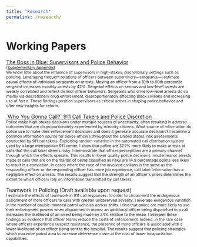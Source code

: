 ```yaml
---
title: "Research"
permalink: /research/
---
```


# Working Papers

[The Boss in Blue: Supervisors and Police Behavior](../assets/pdfs/Boss_in_Blue_AVSmith.pdf) <br>
<span style="font-size:0.75em"> [[Supplementary Appendix](../assets/pdfs/Supplementary_Appendix_Boss_in_Blue.pdf)] </span><br>
<span style="font-size:0.75em">  We know little about the influence of supervisors in high-stakes, discretionary settings such as policing. Leveraging frequent rotations of officers between supervisors—sergeants—I estimate causal effects of individual sergeants on arrests. Moving an officer from a 10th to 90th percentile sergeant increases monthly arrests by 42%. Sergeant effects on serious and low-level arrests are weakly correlated and reflect distinct officer behaviors. Sergeants who drive low-level arrests do so mainly via discretionary drug enforcement, disproportionately affecting Black civilians and increasing use of force. These findings position supervisors as critical actors in shaping police behavior and offer new insights for reform. </span>

[\`Who You Gonna Call?\` 911 Call Takers and Police Discretion](../assets/pdfs/SmithCallTakers.pdf)<br>
<span style="font-size:0.75em"> Police make high-stakes decisions under multiple sources of uncertainty, often resulting in adverse outcomes that are disproportionately experienced by minority citizens. What source of information do police use to make their enforcement decisions and does it generate accurate decisions? I examine a common information source for police officers throughout the United States: risk assessments conducted by 911 call takers. Exploiting random variation in the automated call distribution system used by a large metropolitan 911 center, I show that police are 37.7% more likely to make arrests at calls that the call taker deems risky. I demonstrate  that officer perceptions are a primary channel through which the effects operate. This results in lower quality police decisions: misdemeanor arrests made at calls that are on the margin of being classified as risky are 14.9 percentage points less likely to result in a conviction. In cases where the race of the involved civilians is the same as the responding officer or the responding officer has more job experience, call taker information has a negligible effect on arrests. The results suggest that the strength of an officer's priors determines the extent to which officers rely on information transmitted by call takers.  </span>

Teamwork in Policing (Draft available upon request)<br>
<span style="font-size:0.75em"> I estimate the effects of teamwork in 911 call responses. In order to circumvent the endogenous assignment of more officers to calls with greater unobserved severity, I leverage exogenous variation in the number of double-manned patrol vehicles across shifts. I find that police are more likely to use their enforcement powers when dispatched in teams: an additional officer being dispatched to a call increases the likelihood of an arrest being made by 24% relative to the mean. I interpret these findings as evidence that officer teams reduce the costs of enforcement. Indeed, in the rare case where officers experience suspect resistance, the presence of more officers is associated with a lower likelihood of an officer being sent to the hospital. The results suggest that policing strategies which maximize patrol area to increase deterrence come at the cost of lower incapacitation capabilities.  </span>


